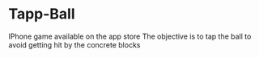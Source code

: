 # Tapp-Ball
IPhone game available on the app store
The objective is to tap the ball to avoid getting hit by the concrete blocks 
